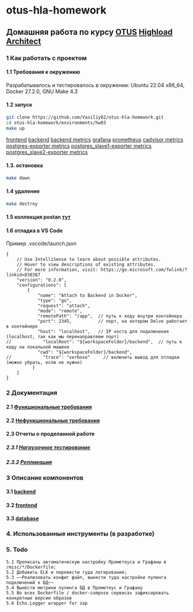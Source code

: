 # otus-hla-homework
## Домашняя работа по курсу [OTUS](https://otus.ru/) [Highload Architect](https://otus.ru/lessons/highloadarchitect/)
### 1 Как работать с проектом
#### 1.1 Требования к окружению
Разрабатывалось и тестировалось в окружении: Ubuntu 22.04 x86_64, Docker 27.2.0, GNU Make 4.3
#### 1.2 запуск
```sh
git clone https://github.com/Vasiliy82/otus-hla-homework.git
cd otus-hla-homework/environments/hw03
make up
```
[frontend](http://localhost:5173)
[backend](http://localhost:8080)
[backend metrics](http://localhost:8080/metrics)
[grafana](http://localhost:3000)
[prometheus](http://localhost:9090)
[cadvisor metrics](http://localhost:8081/metrics)
[postgres-exporter metrics](http://localhost:9187/metrics)
[postgres_slave1-exporter metrics](http://localhost:9188/metrics)
[postgres_slave2-exporter metrics](http://localhost:9189/metrics)

#### 1.3. остановка
```sh
make down
```
#### 1.4 удаление
```sh
make destroy
```
#### 1.5 коллекция postan [тут](https://github.com/Vasiliy82/otus-hla-homework/blob/main/misc/OTUS%20Homework.postman_collection.json)

#### 1.6 отладка в VS Code
Пример .vscode/launch.json
```
{
    // Use IntelliSense to learn about possible attributes.
    // Hover to view descriptions of existing attributes.
    // For more information, visit: https://go.microsoft.com/fwlink/?linkid=830387
    "version": "0.2.0",
    "configurations": [
        {
            "name": "Attach to Backend in Docker",
            "type": "go",
            "request": "attach",
            "mode": "remote",
            "remotePath": "/app",  // путь к коду внутри контейнера
            "port": 2345,          // порт, на котором Delve работает в контейнере
            "host": "localhost",   // IP хоста для подключения (localhost, так как мы перенаправляем порт)
//            "localRoot": "${workspaceFolder}/backend",  // путь к коду на локальной машине
            "cwd": "${workspaceFolder}/backend",
//            "trace": "verbose"     // включить вывод для отладки (можно убрать, если не нужно)
          }
    ]
}
```
### 2 Документация
#### 2.1 [Функциональные требования](./functional_requirements.md)
#### 2.2 [Нефункциональные требования](./non_functional_requirements.md)
#### 2.3 Отчеты о проделанной работе
##### 2.3.1 [Нагрузочное тестирование](./docs/hw2/hw-2-report.md)
##### 2.3.2 [Репликация](./docs/hw3/hw-3-report.md)

### 3 Описание компонентов
#### 3.1 [backend](./backend/README.md)
#### 3.2 [frontend](./frontend/README.md)
#### 3.3 [database](./postgresql.md)
### 4. Использованные инструменты (в разработке)
### 5. Todo
    5.1 Прописать автоматическую настройку Прометеуса и Графаны в /misc/*/Dockerfile;
    5.2 Добавить ELK и перевести туда логирование;
    5.3 ~~Реализовать конфиг файл, вынести туда настройки пулинга подключений к БД~~
    5.4 Вынести метрики пулинга БД в Прометеус и Графану
    5.5 Во всех Dockerfile / docker-compose сервисах зафиксировать конкретные версии образов
    5.6 Echo.Logger wrapper for zap